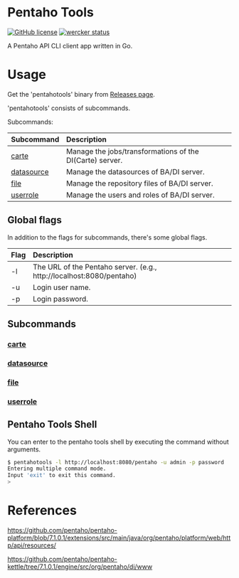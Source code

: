 # Pentaho Tools

[![GitHub license](https://img.shields.io/badge/license-Apache%202-blue.svg)](https://raw.githubusercontent.com/uphy/pentahotools/master/LICENSE)
[![wercker status](https://app.wercker.com/status/b411f16ffe5211a9c3578fb1cf9322e2/s/master "wercker status")](https://app.wercker.com/project/byKey/b411f16ffe5211a9c3578fb1cf9322e2)

A Pentaho API CLI client app written in Go.

# Usage

Get the 'pentahotools' binary from [Releases page](https://github.com/uphy/pentahotools/releases).

'pentahotools' consists of subcommands.

Subcommands:

|Subcommand |Description|
|:------------------------|:----------|
|[carte](#carte)          |Manage the jobs/transformations of the DI(Carte) server.|
|[datasource](#datasource)|Manage the datasources of BA/DI server.|
|[file](#file)            |Manage the repository files of BA/DI server.|
|[userrole](#userrole)    |Manage the users and roles of BA/DI server.|

## Global flags

In addition to the flags for subcommands, there's some global flags.

|Flag |Description|
|:------------------------|:----------|
|-l|The URL of the Pentaho server. (e.g., http://localhost:8080/pentaho)|
|-u|Login user name.|
|-p|Login password.|

## Subcommands

### [carte](#carte)

### [datasource](#datasource)

### [file](#file)

### [userrole](#userrole)

## Pentaho Tools Shell

You can enter to the pentaho tools shell by executing the command without arguments.

```bash
$ pentahotools -l http://localhost:8080/pentaho -u admin -p password
Entering multiple command mode.
Input 'exit' to exit this command.
>
```

# References

https://github.com/pentaho/pentaho-platform/blob/7.1.0.1/extensions/src/main/java/org/pentaho/platform/web/http/api/resources/

https://github.com/pentaho/pentaho-kettle/tree/7.1.0.1/engine/src/org/pentaho/di/www
